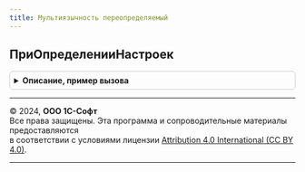 ```yaml
---
title: Мультиязычность переопределяемый
---
```



## ПриОпределенииНастроек
<details style="margin: 1em 0; padding: 0.5em; border: 1px solid #ccc; border-radius: 6px;">

<summary style="font-weight: bold; cursor: pointer;">Описание, пример вызова</summary>

```bsl

// Задает настройки мультиязычных данных.
//
// Параметры:
//   Настройки - Структура - коллекция настроек подсистемы. Реквизиты:
//     * КодДополнительногоЯзыка1 - Строка - код первого дополнительного языка по умолчанию.
//     * КодДополнительногоЯзыка2 - Строка - код второго дополнительного языка по умолчанию.
//     * МультиязычныеДанные - Булево - если Истина, то у реквизитов поддерживающих возможность ввода данных на нескольких
//                                       языках будет автоматически добавлен интерфейс ввода мультиязычных данных.
//
// Пример:
//  Настройки.КодДополнительногоЯзыка1 = "en";
//  Настройки.КодДополнительногоЯзыка2 = "it";
//
Процедура ПриОпределенииНастроек(Настройки) Экспорт
```

Пример вызова
```bsl
МультиязычностьПереопределяемый.ПриОпределенииНастроек(Настройки) 
```
</details>

---

© 2024, **ООО 1С-Софт**  
Все права защищены. Эта программа и сопроводительные материалы предоставляются  
в соответствии с условиями лицензии [Attribution 4.0 International (CC BY 4.0)](https://creativecommons.org/licenses/by/4.0/legalcode).

---
